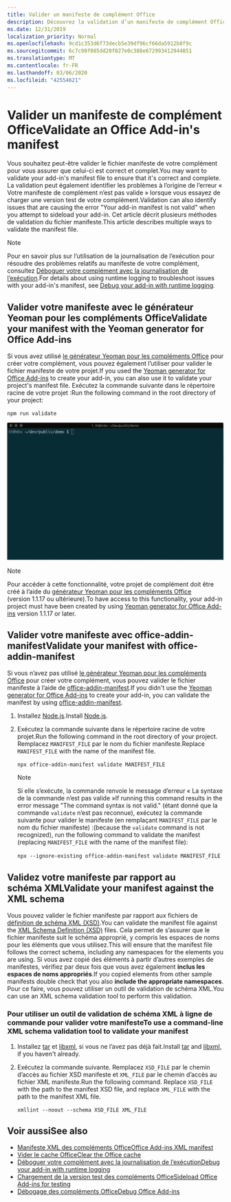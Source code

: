 ```yaml
---
title: Valider un manifeste de complément Office
description: Découvrez la validation d’un manifeste de complément Office à l’aide du schéma XML ainsi que d’autres outils.
ms.date: 12/31/2019
localization_priority: Normal
ms.openlocfilehash: 9cd1c353d6f73decb5e39df96cf66da5912b8f9c
ms.sourcegitcommit: 6c7c98f085dd20f827e0c388e672993412944851
ms.translationtype: MT
ms.contentlocale: fr-FR
ms.lasthandoff: 03/06/2020
ms.locfileid: "42554621"
---
```

# <a name="validate-an-office-add-ins-manifest"></a><span data-ttu-id="dce77-103">Valider un manifeste de complément Office</span><span class="sxs-lookup"><span data-stu-id="dce77-103">Validate an Office Add-in's manifest</span></span>

<span data-ttu-id="dce77-104">Vous souhaitez peut-être valider le fichier manifeste de votre complément pour vous assurer que celui-ci est correct et complet.</span><span class="sxs-lookup"><span data-stu-id="dce77-104">You may want to validate your add-in's manifest file to ensure that it's correct and complete.</span></span> <span data-ttu-id="dce77-105">La validation peut également identifier les problèmes à l’origine de l’erreur « Votre manifeste de complément n’est pas valide » lorsque vous essayez de charger une version test de votre complément.</span><span class="sxs-lookup"><span data-stu-id="dce77-105">Validation can also identify issues that are causing the error "Your add-in manifest is not valid" when you attempt to sideload your add-in.</span></span> <span data-ttu-id="dce77-106">Cet article décrit plusieurs méthodes de validation du fichier manifeste.</span><span class="sxs-lookup"><span data-stu-id="dce77-106">This article describes multiple ways to validate the manifest file.</span></span>

> [!NOTE]
> <span data-ttu-id="dce77-107">Pour en savoir plus sur l’utilisation de la journalisation de l’exécution pour résoudre des problèmes relatifs au manifeste de votre complément, consultez [Déboguer votre complément avec la journalisation de l’exécution](runtime-logging.md).</span><span class="sxs-lookup"><span data-stu-id="dce77-107">For details about using runtime logging to troubleshoot issues with your add-in's manifest, see [Debug your add-in with runtime logging](runtime-logging.md).</span></span>

## <a name="validate-your-manifest-with-the-yeoman-generator-for-office-add-ins"></a><span data-ttu-id="dce77-108">Valider votre manifeste avec le générateur Yeoman pour les compléments Office</span><span class="sxs-lookup"><span data-stu-id="dce77-108">Validate your manifest with the Yeoman generator for Office Add-ins</span></span>

<span data-ttu-id="dce77-109">Si vous avez utilisé [le générateur Yeoman pour les compléments Office](https://www.npmjs.com/package/generator-office) pour créer votre complément, vous pouvez également l’utiliser pour valider le fichier manifeste de votre projet.</span><span class="sxs-lookup"><span data-stu-id="dce77-109">If you used the [Yeoman generator for Office Add-ins](https://www.npmjs.com/package/generator-office) to create your add-in, you can also use it to validate your project's manifest file.</span></span> <span data-ttu-id="dce77-110">Exécutez la commande suivante dans le répertoire racine de votre projet :</span><span class="sxs-lookup"><span data-stu-id="dce77-110">Run the following command in the root directory of your project:</span></span>

```command&nbsp;line
npm run validate
```

![Gif animé qui montre le validateur Yo Office exécuté sur la ligne de commande et les résultats générés indiquant « Validation Passed » (validation réussie)](../images/yo-office-validator.gif)

> [!NOTE]
> <span data-ttu-id="dce77-112">Pour accéder à cette fonctionnalité, votre projet de complément doit être créé à l’aide du [générateur Yeoman pour les compléments Office](https://www.npmjs.com/package/generator-office) (version 1.1.17 ou ultérieure).</span><span class="sxs-lookup"><span data-stu-id="dce77-112">To have access to this functionality, your add-in project must have been created by using [Yeoman generator for Office Add-ins](https://www.npmjs.com/package/generator-office) version 1.1.17 or later.</span></span>

## <a name="validate-your-manifest-with-office-addin-manifest"></a><span data-ttu-id="dce77-113">Valider votre manifeste avec office-addin-manifest</span><span class="sxs-lookup"><span data-stu-id="dce77-113">Validate your manifest with office-addin-manifest</span></span>

<span data-ttu-id="dce77-114">Si vous n’avez pas utilisé [le générateur Yeoman pour les compléments Office](https://www.npmjs.com/package/generator-office) pour créer votre complément, vous pouvez valider le fichier manifeste à l’aide de [office-addin-manifest](https://www.npmjs.com/package/office-addin-manifest).</span><span class="sxs-lookup"><span data-stu-id="dce77-114">If you didn't use the [Yeoman generator for Office Add-ins](https://www.npmjs.com/package/generator-office) to create your add-in, you can validate the manifest by using [office-addin-manifest](https://www.npmjs.com/package/office-addin-manifest).</span></span>

1. <span data-ttu-id="dce77-115">Installez [Node.js](https://nodejs.org/download/).</span><span class="sxs-lookup"><span data-stu-id="dce77-115">Install [Node.js](https://nodejs.org/download/).</span></span>

2. <span data-ttu-id="dce77-116">Exécutez la commande suivante dans le répertoire racine de votre projet.</span><span class="sxs-lookup"><span data-stu-id="dce77-116">Run the following command in the root directory of your project.</span></span> <span data-ttu-id="dce77-117">Remplacez `MANIFEST_FILE` par le nom du fichier manifeste.</span><span class="sxs-lookup"><span data-stu-id="dce77-117">Replace `MANIFEST_FILE` with the name of the manifest file.</span></span>

    ```command&nbsp;line
    npx office-addin-manifest validate MANIFEST_FILE
    ```

    > [!NOTE]
    > <span data-ttu-id="dce77-118">Si elle s’exécute, la commande renvoie le message d’erreur « La syntaxe de la commande n’est pas valide »</span><span class="sxs-lookup"><span data-stu-id="dce77-118">If running this command results in the error message "The command syntax is not valid."</span></span> <span data-ttu-id="dce77-119">(étant donné que la commande `validate` n’est pas reconnue), exécutez la commande suivante pour valider le manifeste (en remplaçant `MANIFEST_FILE` par le nom du fichier manifeste) :</span><span class="sxs-lookup"><span data-stu-id="dce77-119">(because the `validate` command is not recognized), run the following command to validate the manifest (replacing `MANIFEST_FILE` with the name of the manifest file):</span></span> 
    >
    > `npx --ignore-existing office-addin-manifest validate MANIFEST_FILE`

## <a name="validate-your-manifest-against-the-xml-schema"></a><span data-ttu-id="dce77-120">Validez votre manifeste par rapport au schéma XML</span><span class="sxs-lookup"><span data-stu-id="dce77-120">Validate your manifest against the XML schema</span></span>

<span data-ttu-id="dce77-121">Vous pouvez valider le fichier manifeste par rapport aux fichiers de [définition de schéma XML (XSD)](/openspecs/office_file_formats/ms-owemxml/c6a06390-34b8-4b42-82eb-b28be12494a8).</span><span class="sxs-lookup"><span data-stu-id="dce77-121">You can validate the manifest file against the [XML Schema Definition (XSD)](/openspecs/office_file_formats/ms-owemxml/c6a06390-34b8-4b42-82eb-b28be12494a8) files.</span></span> <span data-ttu-id="dce77-122">Cela permet de s’assurer que le fichier manifeste suit le schéma approprié, y compris les espaces de noms pour les éléments que vous utilisez.</span><span class="sxs-lookup"><span data-stu-id="dce77-122">This will ensure that the manifest file follows the correct schema, including any namespaces for the elements you are using.</span></span> <span data-ttu-id="dce77-123">Si vous avez copié des éléments à partir d’autres exemples de manifestes, vérifiez par deux fois que vous avez également **inclus les espaces de noms appropriés**.</span><span class="sxs-lookup"><span data-stu-id="dce77-123">If you copied elements from other sample manifests double check that you also **include the appropriate namespaces**.</span></span> <span data-ttu-id="dce77-124">Pour ce faire, vous pouvez utiliser un outil de validation de schéma XML.</span><span class="sxs-lookup"><span data-stu-id="dce77-124">You can use an XML schema validation tool to perform this validation.</span></span>

### <a name="to-use-a-command-line-xml-schema-validation-tool-to-validate-your-manifest"></a><span data-ttu-id="dce77-125">Pour utiliser un outil de validation de schéma XML à ligne de commande pour valider votre manifeste</span><span class="sxs-lookup"><span data-stu-id="dce77-125">To use a command-line XML schema validation tool to validate your manifest</span></span>

1. <span data-ttu-id="dce77-126">Installez [tar](https://www.gnu.org/software/tar/) et [libxml](http://xmlsoft.org/FAQ.html), si vous ne l’avez pas déjà fait.</span><span class="sxs-lookup"><span data-stu-id="dce77-126">Install [tar](https://www.gnu.org/software/tar/) and [libxml](http://xmlsoft.org/FAQ.html), if you haven't already.</span></span>

2. <span data-ttu-id="dce77-p106">Exécutez la commande suivante. Remplacez `XSD_FILE` par le chemin d’accès au fichier XSD manifeste et `XML_FILE` par le chemin d’accès au fichier XML manifeste.</span><span class="sxs-lookup"><span data-stu-id="dce77-p106">Run the following command. Replace `XSD_FILE` with the path to the manifest XSD file, and replace `XML_FILE` with the path to the manifest XML file.</span></span>
    
    ```command&nbsp;line
    xmllint --noout --schema XSD_FILE XML_FILE
    ```

## <a name="see-also"></a><span data-ttu-id="dce77-129">Voir aussi</span><span class="sxs-lookup"><span data-stu-id="dce77-129">See also</span></span>

- [<span data-ttu-id="dce77-130">Manifeste XML des compléments Office</span><span class="sxs-lookup"><span data-stu-id="dce77-130">Office Add-ins XML manifest</span></span>](../develop/add-in-manifests.md)
- [<span data-ttu-id="dce77-131">Vider le cache Office</span><span class="sxs-lookup"><span data-stu-id="dce77-131">Clear the Office cache</span></span>](clear-cache.md)
- [<span data-ttu-id="dce77-132">Déboguer votre complément avec la journalisation de l’exécution</span><span class="sxs-lookup"><span data-stu-id="dce77-132">Debug your add-in with runtime logging</span></span>](runtime-logging.md)
- [<span data-ttu-id="dce77-133">Chargement de la version test des compléments Office</span><span class="sxs-lookup"><span data-stu-id="dce77-133">Sideload Office Add-ins for testing</span></span>](sideload-office-add-ins-for-testing.md)
- [<span data-ttu-id="dce77-134">Débogage des compléments Office</span><span class="sxs-lookup"><span data-stu-id="dce77-134">Debug Office Add-ins</span></span>](debug-add-ins-using-f12-developer-tools-on-windows-10.md)